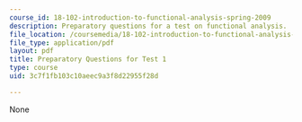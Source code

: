 ```yaml
---
course_id: 18-102-introduction-to-functional-analysis-spring-2009
description: Preparatory questions for a test on functional analysis.
file_location: /coursemedia/18-102-introduction-to-functional-analysis-spring-2009/3c7f1fb103c10aeec9a3f8d22955f28d_MIT18_102s09_exam_pretest01.pdf
file_type: application/pdf
layout: pdf
title: Preparatory Questions for Test 1
type: course
uid: 3c7f1fb103c10aeec9a3f8d22955f28d

---
```

None